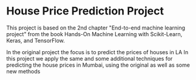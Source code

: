 # House Price Prediction Project

This project is based on the 2nd chapter "End-to-end machine learning project" from the book Hands-On Machine Learning with Scikit-Learn, Keras, and TensorFlow.

In the original project the focus is to predict the prices of houses in LA 
In this project we apply the same and some additional techniques for predicting the house prices in Mumbai, using the original as well as some new methods
